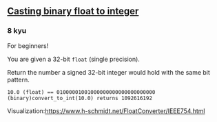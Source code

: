 <h2><a href=https://www.codewars.com/kata/5f1804560873b20023e8244a/train/c target="_blank">Casting binary float to integer</a></h2><h3>8 kyu</h3><p>For beginners!</p><p>You are given a 32-bit <code>float</code> (single precision).</p><p>Return the number a signed 32-bit integer would hold with the same bit pattern.</p><pre><code class="language-c"><span class="cm-number">10.0</span> (<span class="cm-type">float</span>) <span class="cm-operator">==</span> <span class="cm-number">01000001001000000000000000000000</span> (<span class="cm-variable">binary</span>)<span class="cm-variable">convert_to_int</span>(<span class="cm-number">10.0</span>) <span class="cm-variable">returns</span> <span class="cm-number">1092616192</span></code></pre><pre style="display: none;"><code class="language-rust"><span class="cm-number">10.0</span> (<span class="cm-atom">f32</span>) <span class="cm-operator">==</span> <span class="cm-number">01000001001000000000000000000000</span> (<span class="cm-variable">binary</span>)<span class="cm-variable">convert_to_i32</span>(<span class="cm-number">10.0</span>) <span class="cm-variable">returns</span> <span class="cm-number">1092616192</span> (<span class="cm-atom">i32</span>)<span class="cm-variable">Rust</span>'<span class="cm-variable">s</span> <span class="cm-variable">official</span> <span class="cm-variable">documentation</span> <span class="cm-variable">can</span> <span class="cm-variable">be</span> <span class="cm-variable">very</span> <span class="cm-variable-3">helpful!</span></code></pre><p>Visualization:<a href="https://www.h-schmidt.net/FloatConverter/IEEE754.html" data-turbolinks="false" target="_blank">https://www.h-schmidt.net/FloatConverter/IEEE754.html</a></p>